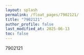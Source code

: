 ```yaml
---
layout: splash
permalink: /float_pages/7902121/
title: "7902121"
author_profile: false
last_modified_at: 2025-06-13
toc: false
---
```

 
7902121
